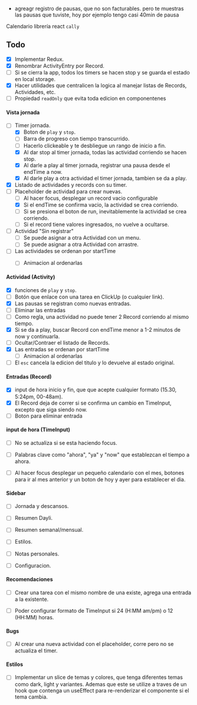 - agreagr registro de pausas, que no son facturables. pero te muestras las pausas que tuviste, hoy por ejemplo tengo casi 40min de pausa

Calendario librería react `cally`

## Todo
- [x] Implementar Redux.
- [x] Renombrar ActivityEntry por Record.
- [ ] Si se cierra la app, todos los timers se hacen stop y se guarda el estado en local storage.
- [x] Hacer utilidades que centralicen la logica al manejar listas de Records, Actividades, etc.
- [ ] Propiedad `readOnly` que evita toda edicion en componentenes

#### Vista jornada
- [ ] Timer jornada.
    - [x] Boton de `play` y `stop`.
    - [ ] Barra de progreso con tiempo transcurrido.
    - [ ] Hacerlo clickeable y te desbliegue un rango de inicio a fin.
    - [x] Al dar stop al timer jornada, todas las actividad corriendo se hacen stop.
    - [x] Al darle a play al timer jornada, registrar una pausa desde el endTime a now.
    - [x] Al darle play a otra actividad el timer jornada, tambien se da a play.
- [x] Listado de actividades y records con su timer.
- [ ] Placeholder de actividad para crear nuevas.
    - [ ] Al hacer focus, desplegar un record vacio configurable
    - [x] Si el endTime se confirma vacio, la actividad se crea corriendo.
    - [ ] Si se presiona el boton de run, inevitablemente la actividad se crea corriendo.
    - [ ] Si el record tiene valores ingresados, no vuelve a ocultarse.
- [ ] Actividad "Sin registrar"
    - [ ] Se puede asignar a otra Actividad con un menu.
    - [ ] Se puede asignar a otra Actividad con arrastre.
- [ ] Las actividades se ordenan por startTime
    - [ ] Animacion al ordenarlas


#### Actividad (Activity)
- [x] funciones de `play` y `stop`.
- [ ] Botón que enlace con una tarea en ClickUp (o cualquier link).
- [x] Las pausas se registran como nuevas entradas.
- [ ] Eliminar las entradas 
- [ ] Como regla, una actividad no puede tener 2 Record corriendo al mismo tiempo.
- [x] Si se da a play, buscar Record con endTime menor a 1-2 minutos de now y continuarla.
- [ ] Ocultar/Contraer el listado de Records.
- [x] Las entradas se ordenan por startTime
    - [ ] Animacion al ordenarlas
- [ ] El `esc` cancela la edicion del titulo y lo devuelve al estado original.

#### Entradas (Record)
- [x] input de hora inicio y fin, que que acepte cualquier formato (15.30, 5:24pm, 00-48am).
- [x] El Record deja de correr si se confirma un cambio en TimeInput, excepto que siga siendo now.
- [ ] Boton para eliminar entrada

#### input de hora (TimeInput)
- [ ] No se actualiza si se esta haciendo focus.
- [ ] Palabras clave como "ahora", "ya" y "now" que establezcan el tiempo a ahora.
- [ ] Al hacer focus desplegar un pequeño calendario con el mes, botones para ir al mes anterior y un boton de hoy y ayer para establecer el dia.


#### Sidebar
- [ ] Jornada y descansos.
- [ ] Resumen Dayli.
- [ ] Resumen semanal/mensual.
- [ ] Estilos.
- [ ] Notas personales.
- [ ] Configuracion.


#### Recomendaciones
- [ ] Crear una tarea con el mismo nombre de una existe, agrega una entrada a la existente.
- [ ] Poder configurar formato de TimeInput si 24 (H:MM am/pm) o 12 (HH:MM) horas.


#### Bugs
- [ ] Al crear una nueva actividad con el placeholder, corre pero no se actualiza el timer.


#### Estilos
- [ ] Implementar un slice de temas y colores, que tenga diferentes temas como dark, light y variantes. Ademas que este se utilize a traves de un hook que contenga un useEffect para re-renderizar el componente si el tema cambia.